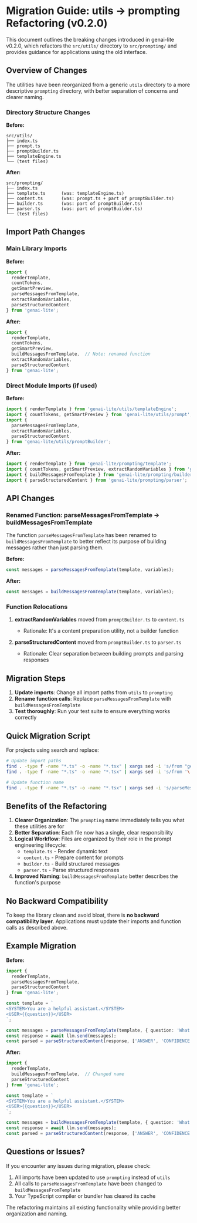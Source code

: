 # Migration Guide: utils → prompting Refactoring (v0.2.0)

This document outlines the breaking changes introduced in genai-lite v0.2.0, which refactors the `src/utils/` directory to `src/prompting/` and provides guidance for applications using the old interface.

## Overview of Changes

The utilities have been reorganized from a generic `utils` directory to a more descriptive `prompting` directory, with better separation of concerns and clearer naming.

### Directory Structure Changes

**Before:**
```
src/utils/
├── index.ts
├── prompt.ts
├── promptBuilder.ts
├── templateEngine.ts
└── (test files)
```

**After:**
```
src/prompting/
├── index.ts
├── template.ts      (was: templateEngine.ts)
├── content.ts       (was: prompt.ts + part of promptBuilder.ts)
├── builder.ts       (was: part of promptBuilder.ts)
├── parser.ts        (was: part of promptBuilder.ts)
└── (test files)
```

## Import Path Changes

### Main Library Imports

**Before:**
```typescript
import { 
  renderTemplate,
  countTokens,
  getSmartPreview,
  parseMessagesFromTemplate,
  extractRandomVariables,
  parseStructuredContent
} from 'genai-lite';
```

**After:**
```typescript
import { 
  renderTemplate,
  countTokens,
  getSmartPreview,
  buildMessagesFromTemplate,  // Note: renamed function
  extractRandomVariables,
  parseStructuredContent
} from 'genai-lite';
```

### Direct Module Imports (if used)

**Before:**
```typescript
import { renderTemplate } from 'genai-lite/utils/templateEngine';
import { countTokens, getSmartPreview } from 'genai-lite/utils/prompt';
import { 
  parseMessagesFromTemplate,
  extractRandomVariables,
  parseStructuredContent
} from 'genai-lite/utils/promptBuilder';
```

**After:**
```typescript
import { renderTemplate } from 'genai-lite/prompting/template';
import { countTokens, getSmartPreview, extractRandomVariables } from 'genai-lite/prompting/content';
import { buildMessagesFromTemplate } from 'genai-lite/prompting/builder';
import { parseStructuredContent } from 'genai-lite/prompting/parser';
```

## API Changes

### Renamed Function: parseMessagesFromTemplate → buildMessagesFromTemplate

The function `parseMessagesFromTemplate` has been renamed to `buildMessagesFromTemplate` to better reflect its purpose of building messages rather than just parsing them.

**Before:**
```typescript
const messages = parseMessagesFromTemplate(template, variables);
```

**After:**
```typescript
const messages = buildMessagesFromTemplate(template, variables);
```

### Function Relocations

1. **extractRandomVariables** moved from `promptBuilder.ts` to `content.ts`
   - Rationale: It's a content preparation utility, not a builder function

2. **parseStructuredContent** moved from `promptBuilder.ts` to `parser.ts`
   - Rationale: Clear separation between building prompts and parsing responses

## Migration Steps

1. **Update imports**: Change all import paths from `utils` to `prompting`
2. **Rename function calls**: Replace `parseMessagesFromTemplate` with `buildMessagesFromTemplate`
3. **Test thoroughly**: Run your test suite to ensure everything works correctly

## Quick Migration Script

For projects using search and replace:

```bash
# Update import paths
find . -type f -name "*.ts" -o -name "*.tsx" | xargs sed -i 's/from "genai-lite\/utils/from "genai-lite\/prompting/g'
find . -type f -name "*.ts" -o -name "*.tsx" | xargs sed -i 's/from '\''genai-lite\/utils/from '\''genai-lite\/prompting/g'

# Update function name
find . -type f -name "*.ts" -o -name "*.tsx" | xargs sed -i 's/parseMessagesFromTemplate/buildMessagesFromTemplate/g'
```

## Benefits of the Refactoring

1. **Clearer Organization**: The `prompting` name immediately tells you what these utilities are for
2. **Better Separation**: Each file now has a single, clear responsibility
3. **Logical Workflow**: Files are organized by their role in the prompt engineering lifecycle:
   - `template.ts` - Render dynamic text
   - `content.ts` - Prepare content for prompts
   - `builder.ts` - Build structured messages
   - `parser.ts` - Parse structured responses
4. **Improved Naming**: `buildMessagesFromTemplate` better describes the function's purpose

## No Backward Compatibility

To keep the library clean and avoid bloat, there is **no backward compatibility layer**. Applications must update their imports and function calls as described above.

## Example Migration

**Before:**
```typescript
import { 
  renderTemplate,
  parseMessagesFromTemplate,
  parseStructuredContent 
} from 'genai-lite';

const template = `
<SYSTEM>You are a helpful assistant.</SYSTEM>
<USER>{{question}}</USER>
`;

const messages = parseMessagesFromTemplate(template, { question: 'What is TypeScript?' });
const response = await llm.send(messages);
const parsed = parseStructuredContent(response, ['ANSWER', 'CONFIDENCE']);
```

**After:**
```typescript
import { 
  renderTemplate,
  buildMessagesFromTemplate,  // Changed name
  parseStructuredContent 
} from 'genai-lite';

const template = `
<SYSTEM>You are a helpful assistant.</SYSTEM>
<USER>{{question}}</USER>
`;

const messages = buildMessagesFromTemplate(template, { question: 'What is TypeScript?' });  // Changed name
const response = await llm.send(messages);
const parsed = parseStructuredContent(response, ['ANSWER', 'CONFIDENCE']);
```

## Questions or Issues?

If you encounter any issues during migration, please check:
1. All imports have been updated to use `prompting` instead of `utils`
2. All calls to `parseMessagesFromTemplate` have been changed to `buildMessagesFromTemplate`
3. Your TypeScript compiler or bundler has cleared its cache

The refactoring maintains all existing functionality while providing better organization and naming.